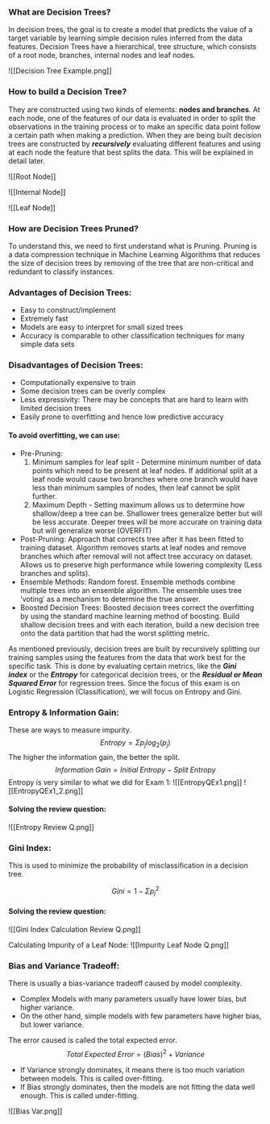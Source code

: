 ### What are Decision Trees?
In decision trees, the goal is to create a model that predicts the value of a target variable by learning simple decision rules inferred from the data features. Decision Trees have a hierarchical, tree structure, which consists of a root node, branches, internal nodes and leaf nodes.

![[Decision Tree Example.png]]

### How to build a Decision Tree? 

They are constructed using two kinds of elements: **nodes and branches**. At each node, one of the features of our data is evaluated in order to split the observations in the training process or to make an specific data point follow a certain path when making a prediction.
When they are being built decision trees are constructed by **_recursively_** evaluating different features and using at each node the feature that best splits the data. This will be explained in detail later.

![[Root Node]]

![[Internal Node]]

![[Leaf Node]]

### How are Decision Trees Pruned? 

To understand this, we need to first understand what is Pruning. Pruning is a data compression technique in Machine Learning Algorithms that reduces the size of decision trees by removing of the tree that are non-critical and redundant to classify instances.

### Advantages of Decision Trees: 
- Easy to construct/implement
- Extremely fast
- Models are easy to interpret for small sized trees
- Accuracy is comparable to other classification techniques for many simple data sets

### Disadvantages of Decision Trees:
- Computationally expensive to train
- Some decision trees can be overly complex
- Less expressivity: There may be concepts that are hard to learn with limited decision trees
- Easily prone to overfitting and hence low predictive accuracy

#### To avoid overfitting, we can use:  
* Pre-Pruning: 
	1. Minimum samples for leaf split - Determine minimum number of data points which need to be present at leaf nodes. If additional split at a leaf node would cause two branches where one branch would have less than minimum samples of nodes, then leaf cannot be split further.
	2. Maximum Depth - Setting maximum allows us to determine how shallow/deep a tree can be. Shallower trees generalize better but will be less accurate. Deeper trees will be more accurate on training data but will generalize worse (OVERFIT)
* Post-Pruning: Approach that corrects tree after it has been fitted to training dataset. Algorithm removes starts at leaf nodes and remove branches which after removal will not affect tree accuracy on dataset. Allows us to preserve high performance while lowering complexity (Less branches and splits).
* Ensemble Methods: Random forest. Ensemble methods combine multiple trees into an ensemble algorithm. The ensemble uses tree ‘voting’ as a mechanism to determine the true answer.
* Boosted Decision Trees: Boosted decision trees correct the overfitting by using the standard machine learning method of boosting. Build shallow decision trees and with each iteration, build a new decision tree onto the data partition that had the worst splitting metric.

As mentioned previously, decision trees are built by recursively splitting our training samples using the features from the data that work best for the specific task. This is done by evaluating certain metrics, like the **_Gini index_** or the **_Entropy_** for categorical decision trees, or the **_Residual or Mean Squared Error_** for regression trees. Since the focus of this exam is on Logistic Regression (Classification), we will focus on Entropy and Gini. 

### Entropy & Information Gain:
These are ways to measure impurity. 
$$Entropy = \Sigma{p_jlog{_2}(p_j)}$$
The higher the information gain, the better the split.
$$Information\;Gain = Initial\;Entropy - Split\; Entropy$$
Entropy is very similar to what we did for Exam 1: 
![[EntropyQEx1.png]]
![[EntropyQEx1_2.png]]

#### Solving the review question: 
![[Entropy Review Q.png]]

### Gini Index: 
This is used to minimize the probability of misclassification in a decision tree.

$$Gini = 1 - \Sigma p_j^2$$

#### Solving the review question: 
![[Gini Index Calculation Review Q.png]]

Calculating Impurity of a Leaf Node: 
![[Impurity Leaf Node Q.png]]

### Bias and Variance Tradeoff: 
There is usually a bias-variance tradeoff caused by model complexity. 

* Complex Models with many parameters usually have lower bias, but higher variance.
* On the other hand, simple models with few parameters have higher bias, but lower variance. 

The error caused is called the total expected error. 
$$Total\;Expected\;Error = (Bias)^2 + Variance$$

- If Variance strongly dominates, it means there is too much variation between models. This is called over-fitting.
- If Bias strongly dominates, then the models are not fitting the data well enough. This is called under-fitting.

![[Bias Var.png]]